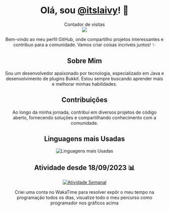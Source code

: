 <h1 align="center">Olá, sou <a href="https://github.com/itslaivy">@itslaivy</a>! 👋</h1>

<p align="center"> 
  Contador de visitas<br>
  <img src="https://profile-counter.glitch.me/itslaivy/count.svg" />
</p>

<p align="center">
  Bem-vindo ao meu perfil GitHub, onde compartilho projetos interessantes e contribuo para a comunidade. Vamos criar coisas incríveis juntos! ✨
</p>

<h2 align="center">Sobre Mim</h2>

<p align="center">
  Sou um desenvolvedor apaixonado por tecnologia, especializado em Java e desenvolvimento de plugins Bukkit. Estou sempre buscando aprender mais e melhorar minhas habilidades.
</p>

<h2 align="center">Contribuições</h2>

<p align="center">
  Ao longo da minha jornada, contribuí em diversos projetos de código aberto, fornecendo soluções e compartilhando conhecimento com a comunidade.
</p>

<h2 align="center">Linguagens mais Usadas</h2>

<div align="center">
  <img src="https://github-readme-stats.vercel.app/api/top-langs/?username=itslaivy&layout=compact&theme=dark" alt="Linguagens mais Usadas">
</div>

<h2 align="center">Atividade desde 18/09/2023 📊</h2>

<div align="center">
  <a href="https://wakatime.com/@itslaivy">
    <img src="https://github-readme-stats.vercel.app/api/wakatime?username=itslaivy&layout=compact&theme=dark" alt="Atividade Semanal">
  </a>

  <p align="center">
    Criei uma conta no WakaTime para resolver expôr o meu tempo na programação todos os dias, visualize todo o meu percurso como programador nos gráficos acima
  </p>
</div>
